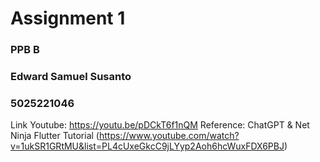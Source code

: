 # Assignment 1
### PPB B
### Edward Samuel Susanto
### 5025221046

Link Youtube: https://youtu.be/pDCkT6f1nQM 
Reference: ChatGPT & Net Ninja Flutter Tutorial (https://www.youtube.com/watch?v=1ukSR1GRtMU&list=PL4cUxeGkcC9jLYyp2Aoh6hcWuxFDX6PBJ)  


